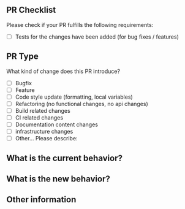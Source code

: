 ## PR Checklist

Please check if your PR fulfills the following requirements:

- [ ] Tests for the changes have been added (for bug fixes / features)

## PR Type

What kind of change does this PR introduce?

<!-- Please check the one that applies to this PR using "x". -->

- [ ] Bugfix
- [ ] Feature
- [ ] Code style update (formatting, local variables)
- [ ] Refactoring (no functional changes, no api changes)
- [ ] Build related changes
- [ ] CI related changes
- [ ] Documentation content changes
- [ ] infrastructure changes
- [ ] Other... Please describe:

## What is the current behavior?

<!-- Please describe the current behavior that you are modifying, or link to a relevant issue. -->

## What is the new behavior?

## Other information

